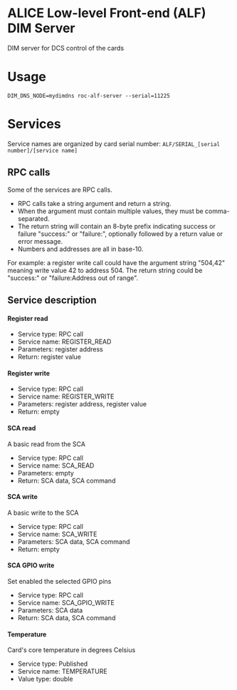 # ALICE Low-level Front-end (ALF) DIM Server
DIM server for DCS control of the cards


# Usage
`DIM_DNS_NODE=mydimdns roc-alf-server --serial=11225`


# Services

Service names are organized by card serial number:
`ALF/SERIAL_[serial number]/[service name]`

## RPC calls
Some of the services are RPC calls.
* RPC calls take a string argument and return a string.
* When the argument must contain multiple values, they must be comma-separated.
* The return string will contain an 8-byte prefix indicating success or failure "success:" or "failure:",
  optionally followed by a return value or error message.
* Numbers and addresses are all in base-10.

For example: a register write call could have the argument string "504,42" meaning write value 42 to address 504.
The return string could be "success:" or "failure:Address out of range".

## Service description

#### Register read
* Service type: RPC call
* Service name: REGISTER_READ
* Parameters: register address
* Return: register value

#### Register write
* Service type: RPC call
* Service name: REGISTER_WRITE
* Parameters: register address, register value
* Return: empty

#### SCA read
A basic read from the SCA
* Service type: RPC call
* Service name: SCA_READ
* Parameters: empty
* Return: SCA data, SCA command

#### SCA write
A basic write to the SCA
* Service type: RPC call
* Service name: SCA_WRITE
* Parameters: SCA data, SCA command
* Return: empty

#### SCA GPIO write
Set enabled the selected GPIO pins
* Service type: RPC call
* Service name: SCA_GPIO_WRITE
* Parameters: SCA data
* Return: SCA data, SCA command

#### Temperature
Card's core temperature in degrees Celsius
* Service type: Published
* Service name: TEMPERATURE
* Value type: double

